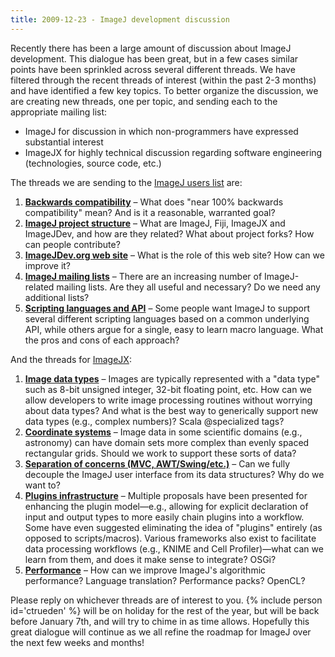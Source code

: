 ```yaml
---
title: 2009-12-23 - ImageJ development discussion
---
```


Recently there has been a large amount of discussion about ImageJ development. This dialogue has been great, but in a few cases similar points have been sprinkled across several different threads. We have filtered through the recent threads of interest (within the past 2-3 months) and have identified a few key topics. To better organize the discussion, we are creating new threads, one per topic, and sending each to the appropriate mailing list:

-   ImageJ for discussion in which non-programmers have expressed substantial interest
-   ImageJX for highly technical discussion regarding software engineering (technologies, source code, etc.)

The threads we are sending to the [ImageJ users list](http://rsb.info.nih.gov/ij/list.html) are:

1.  [**Backwards compatibility**](http://imagej.1557.x6.nabble.com/Backwards-compatibility-td3689930.html) – What does "near 100% backwards compatibility" mean? And is it a reasonable, warranted goal?
2.  [**ImageJ project structure**](http://imagej.1557.x6.nabble.com/ImageJ-project-structure-td3689927.html) – What are ImageJ, Fiji, ImageJX and ImageJDev, and how are they related? What about project forks? How can people contribute?
3.  [**ImageJDev.org web site**](http://imagej.1557.x6.nabble.com/ImageJDev-org-web-site-td3689929.html) – What is the role of this web site? How can we improve it?
4.  [**ImageJ mailing lists**](http://imagej.1557.x6.nabble.com/ImageJ-mailing-lists-td3689928.html) – There are an increasing number of ImageJ-related mailing lists. Are they all useful and necessary? Do we need any additional lists?
5.  [**Scripting languages and API**](http://imagej.1557.x6.nabble.com/Scripting-languages-and-API-td3689913.html) – Some people want ImageJ to support several different scripting languages based on a common  underlying API, while others argue for a single, easy to learn macro language. What the pros and cons of each approach?

And the threads for [ImageJX](http://groups.google.com/group/imagejx):

1.  **[Image data types](http://groups.google.com/group/imagejx/browse_thread/thread/943e2cdf63396a5b)** – Images are typically represented with a "data type" such as 8-bit unsigned integer, 32-bit floating point, etc. How can we allow developers to write image processing routines without worrying about data types? And what is the best way to generically support new data types (e.g., complex numbers)? Scala @specialized tags?
2.  **[Coordinate systems](http://groups.google.com/group/imagejx/browse_thread/thread/ff269cce5e1458ae)** – Image data in some scientific domains (e.g., astronomy) can have domain sets more complex than evenly spaced rectangular grids. Should we work to support these sorts of data?
3.  **[Separation of concerns (MVC, AWT/Swing/etc.)](http://groups.google.com/group/imagejx/browse_thread/thread/833edc832b5246e0)** – Can we fully decouple the ImageJ user interface from its data structures? Why do we want to?
4.  **[Plugins infrastructure](http://groups.google.com/group/imagejx/browse_thread/thread/17781673f35dcff5)** – Multiple proposals have been presented for enhancing the plugin model—e.g., allowing for explicit declaration of input and output types to more easily chain plugins into a workflow. Some have even suggested eliminating the idea of "plugins" entirely (as opposed to scripts/macros). Various frameworks also exist to facilitate data processing workflows (e.g., KNIME and Cell Profiler)—what can we learn from them, and does it make sense to integrate? OSGi?
5.  **[Performance](http://groups.google.com/group/imagejx/browse_thread/thread/a31da8a22cce440e)** – How can we improve ImageJ's algorithmic performance? Language translation? Performance packs? OpenCL?

Please reply on whichever threads are of interest to you. {% include person id='ctrueden' %} will be on holiday for the rest of the year, but will be back before January 7th, and will try to chime in as time allows. Hopefully this great dialogue will continue as we all refine the roadmap for ImageJ over the next few weeks and months!

 
